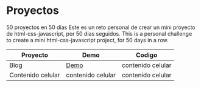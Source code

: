 # Proyectos

50 proyectos en 50 días
Este es un reto personal de crear un mini proyecto de html-css-javascript, por 50 dias seguidos.
This is a personal challenge to create a mini html-css-javascript project, for 50 days in a row.


   Proyecto | Demo | Codigo
 ---- | ----- | ------  
   Blog | [Demo](https://vibrant-payne-863334.netlify.app/) | contenido celular 
   Contenido celular | contenido celular | contenido celular 
